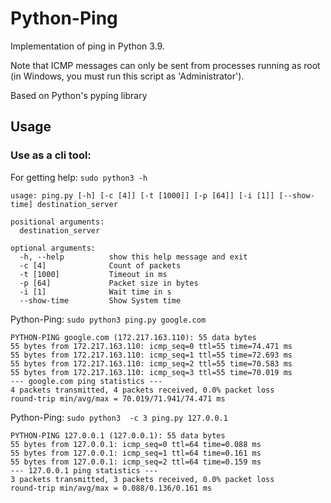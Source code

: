 # Python-Ping
Implementation of ping in Python 3.9.

Note that ICMP messages can only be sent from processes running as root (in Windows, you must run this script as 'Administrator').

Based on Python's pyping library

## Usage

### Use as a cli tool:

For getting help: `sudo python3 -h`

```
usage: ping.py [-h] [-c [4]] [-t [1000]] [-p [64]] [-i [1]] [--show-time] destination_server

positional arguments:
  destination_server

optional arguments:
  -h, --help          show this help message and exit
  -c [4]              Count of packets
  -t [1000]           Timeout in ms
  -p [64]             Packet size in bytes
  -i [1]              Wait time in s
  --show-time         Show System time
```

Python-Ping: `sudo python3 ping.py google.com`

```
PYTHON-PING google.com (172.217.163.110): 55 data bytes  
55 bytes from 172.217.163.110: icmp_seq=0 ttl=55 time=74.471 ms  
55 bytes from 172.217.163.110: icmp_seq=1 ttl=55 time=72.693 ms  
55 bytes from 172.217.163.110: icmp_seq=2 ttl=55 time=70.583 ms  
55 bytes from 172.217.163.110: icmp_seq=3 ttl=55 time=70.019 ms  
--- google.com ping statistics ---  
4 packets transmitted, 4 packets received, 0.0% packet loss  
round-trip min/avg/max = 70.019/71.941/74.471 ms  
```

Python-Ping: `sudo python3  -c 3 ping.py 127.0.0.1`  

```
PYTHON-PING 127.0.0.1 (127.0.0.1): 55 data bytes    
55 bytes from 127.0.0.1: icmp_seq=0 ttl=64 time=0.088 ms    
55 bytes from 127.0.0.1: icmp_seq=1 ttl=64 time=0.161 ms    
55 bytes from 127.0.0.1: icmp_seq=2 ttl=64 time=0.159 ms    
--- 127.0.0.1 ping statistics ---  
3 packets transmitted, 3 packets received, 0.0% packet loss    
round-trip min/avg/max = 0.088/0.136/0.161 ms  
```
